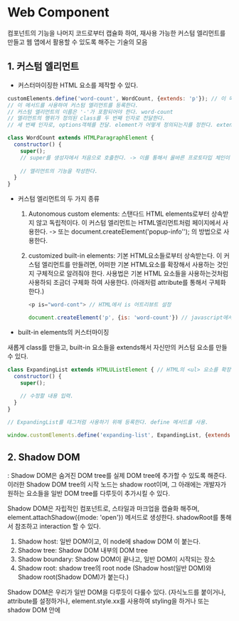 # Web Component

컴포넌트의 기능을 나머지 코드로부터 캡슐화 하여, 재사용 가능한 커스텀 엘리먼트를 만들고 웹 앱에서 활용할 수 있도록 해주는 기술의 모음



## 1. 커스텀 엘리먼트

* 커스터마이징한 HTML 요소를 제작할 수 있다.

```javascript
customElements.define('word-count', WordCount, {extends: 'p'}); // 이 메서드의 반환값은 없다. void
// 이 메서드를 사용하여 커스텀 엘리먼트를 등록한다. 
// 커스텀 엘리먼트의 이름은 '-'가 포함되어야 한다. word-count
// 엘리먼트의 행위가 정의된 class를 두 번째 인자로 전달한다.
// 세 번째 인자로, options객체를 전달. element가 어떻게 정의되는지를 정한다. extends의 키값에 대한 value로 내장 html 요소의 이름을 문자열 형태로 전달한다.

class WordCount extends HTMLParagraphElement {
  constructor() {
    super();
    // super를 생성자에서 처음으로 호출한다. -> 이를 통해서 올바른 프로토타입 체인이 형성된다.
    
    // 엘리먼트의 기능을 작성한다.
  }
}
```

* 커스텀 엘리먼트의 두 가지 종류

  1. Autonomous custom elements: 스탠다드 HTML elements로부터 상속받지 않고 독립적이다. 이 커스텀 엘리먼트는 HTML엘리먼트처럼 페이지에서 사용한다. -> <popup-info> 또는 document.createElement('popup-info''); 의 방법으로 사용한다.

  2. customized built-in elements: 기본 HTML요소들로부터 상속받는다. 이 커스텀 엘리먼트를 만들려면, 어떠한 기본 HTML요소를 확장해서 사용하는 것인지 구체적으로 알려줘야 한다. 사용법은 기본 HTML 요소들을 사용하는것처럼 사용하되 조금더 구체화 하여 사용한다. (아래처럼 attribute를 통해서 구체화 한다.) 

     ```javascript
     <p is="word-cont"> // HTML에서 is 어트리뷰트 설정
     
     document.createElement('p', {is: 'word-count'}) // javascript에서 createElement의 두번째 인자로 is 어트리뷰트 설정
     ```

* built-in elements의 커스터마이징

새롭게 class를 만들고, built-in 요소들을 extends해서 자신만의 커스텀 요소를 만들 수 있다.

```javascript
class ExpandingList extends HTMLUListElement { // HTML의 <ul> 요소를 확장받아서 커스텀
  constructor() {
    super();
    
    // 수정할 내용 입력.
  }
}

// ExpandingList를 태그처럼 사용하기 위해 등록한다. define 메서드를 사용.

window.customElements.define('expanding-list', ExpandingList, {extends: 'ul'});
```



## 2. Shadow DOM

: Shadow DOM은 숨겨진 DOM tree를 실제 DOM tree에 추가할 수 있도록 해준다. 이러한 Shadow DOM tree의 시작 노드는 shadow root이며, 그 아래에는 개발자가 원하는 요소들을 일반 DOM tree를 다루듯이 추가시킬 수 있다.

Shadow DOM은 자립적인 컴포넌트로, 스타일과 마크업을 캡슐화 해주며, element.attachShadow({mode: 'open'}) 메서드로 생성한다. shadowRoot를 통해서 참조하고 interaction 할 수 있다.

1. Shadow host: 일반 DOM이고, 이 node에 shadow DOM 이 붙는다.
2. Shadow tree: Shadow DOM 내부의 DOM tree
3. Shadow boundary: Shadow DOM이 끝나고, 일반 DOM이 시작되는 장소
4. Shadow root: shadow tree의 root node (Shadow host(일반 DOM)와 Shadow root(Shadow DOM)가 붙는다.)

Shadow DOM은 우리가 일반 DOM을 다루듯이 다룰수 있다. (자식노드를 붙이거나, attribute를 설정하거나, element.style.xx를 사용하여 styling을 하거나 또는 shadow DOM 안에 <style>요소를 추가해서.. 등등)  차이점은, Shadow DOM 내부의 코드는 shadow DOM 바깥에 어떠한 영향도 줄 수 없다. 

Shadow DOM은 새로운 것이 아니고, 브라우저가 예전부터 사용하던 방법이다. <video>태그 하나로만 표현되는 비디오(컨트롤러 포함)를 보면, 여러가지 기능(정지/ 재생 버튼, 볼륨조절 버튼 등)이 포함되어 있지만, 우리가 볼 수 있는 태그는 video 하나이다. 



* 기본 사용법

shadow root를 Element.attachShadow()메서드를 사용하여 추가할 수 있다. 파라미터로 options 객체를 받는데, 한가지 option을 받는다. (mode: open 혹은 mode: closed)

```javascript
let shadow = elementRef.attachShadow({mode: 'open'});
let shadow = elementRef.attachShadow({mode: 'closed'});
```

mode: open을 전달한 경우, 자바스크립트를 통해서 해당 shadow DOM에 접근이 가능하다. 

```javascript
const $mainDiv = document.getElementById('main-div');
let shadow = $mainDiv.attachShadow({ mode: 'open' });
let myShadowDom = $mainDiv.shadowRoot; // #shadow-root (open)

let shadow = $mainDiv.attachShadow({ mode: 'closed' });
let myShadowDom = $mainDiv.shadowRoot; // null -> 접근 불가
```



* 가장 유용하게 shadow DOM을 사용하는 방법 :  생성자의 일부로써 custom element내부에 사용하는 것.

```javascript
// custom element의 constructor 내부에서
let shadow = this.attachShadow({mode: 'open'});
// this는 새로 생성되는 custom element의 인스턴스를 바인딩하게 된다.
// 이렇게 생성한 shadow DOM을 어떠한 요소에 붙이고나면, 일반 DOM API를 통해서 조작이 가능하다

const newPara = document.createElement('p');

shadow.appendChild(newPara);
```

```javascript
class PopUpInfo extends HTMLElement {
        constructor() {
          super();

          const $shadow = this.attachShadow({ mode: 'open' }); // shadow DOM 생성
          const $wrapper = document.createElement('span');
          const $icon = document.createElement('span');
          const $info = document.createElement('span');
          const text = this.getAttribute('text');

          $wrapper.setAttribute('class', 'wrapper');
          $icon.setAttribute('class', 'icon');
          $icon.setAttribute('tabindex', 0);
          $info.setAttribute('class', 'info');
          $info.textContent = text;

          let imgUrl;

          if (this.hasAttribute('img')) {
            imgUrl = this.getAttribute('img');
          } else {
            imgUrl = 'img/default.png';
          }

          const $img = document.createElement('img');
          $img.src = imgUrl;
          $icon.appendChild($img);

          //styling the shadow DOM
          // css 생성
          let $style = document.createElement('style');

          $style.textContent = `
            .wrapper {
              position: relative;
            }

            .info {
              font-size: 0.8rem;
              width: 200px;
              display: inline-block;
              border: 1px solid black;
              padding: 10px;
              background: white;
              border-radius: 10px;
              opacity: 0;
              transition: 0.6s all;
              position: absolute;
              bottom: 20px;
              left: 10px;
              z-index: 3;
            }

            img {
              width: 1.2rem;
            }

            .icon:hover + .info, .icon:focus + .info {
              opacity: 1;
            }
          `;

          $shadow.appendChild($style);
          $shadow.appendChild($wrapper);
          $wrapper.appendChild($icon);
          $wrapper.appendChild($info);
        }
      }
```

위의 코드는 스타일을 지정해주는 문자열 코드가 너무 길어서 보기 좋지 않을 수 있다. 이를 대신해서 <link>태그를 사용하여 shadow DOM 의 스타일링을 할 수 있다.

```javascript
// constructor 안에서 사용
const $linkTag = document.createElement('link');
$linkTag.setAttribute('rel', 'stylesheet');
$linkTag.setAttribute('href', 'style.css');

$shadow.appendChild($linkTag); //shadow DOM에 생성한 link태그 추가
```



## 3. custom element의 라이프사이클 callbacks

요소의 라이프사이클 내의 다른 지점에서 호출되는 callbacks를 이용할 수 있다.

1. constructor():  커스텀 엘리먼트가 처음 생성될때 그리고 업그레이드 될 때, 가장 처음으로 실행되는 생성자함수. 이 안에서 shadowDOM을 요소에 추가하고, 다른 요소들을 shadowDOM에 추가하는 작업등을 수행.
2. connectedCallback(): 커스텀 엘리먼트가 처음으로 DOM에 연결될 때 호출되는 콜백
3. disconnectedCallback(): 커스텀 엘리먼트가 DOM에서 제거될 때 호출되는 콜백
4. adoptedCallback():  커스텀 엘리먼트가 다른 새로운 document로 이동될 때 호출되는 콜백
5. attribuiteChangedCallback(attribuiteName, oldValue, newValue): 커스텀 엘리먼트의 attribute가 추가/제거 혹은 바뀔때 호출되는 콜백



## 4. HTML <template>

: 캡슐화된 웹 컴포넌트 마크업을 정의하고, 페이지의 마크업을 저장할 수 있다. HTML과 css모두를 포함할 수 있다. custom text를 추가하려면 slots을 사용한다.